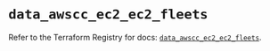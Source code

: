 # `data_awscc_ec2_ec2_fleets`

Refer to the Terraform Registry for docs: [`data_awscc_ec2_ec2_fleets`](https://registry.terraform.io/providers/hashicorp/awscc/0.70.0/docs/data-sources/ec2_ec2_fleets).
